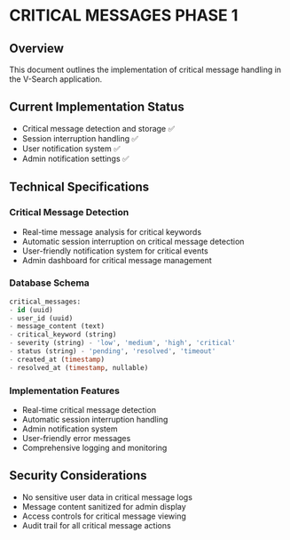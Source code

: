 # CRITICAL MESSAGES PHASE 1

## Overview
This document outlines the implementation of critical message handling in the V-Search application.

## Current Implementation Status
- Critical message detection and storage ✅
- Session interruption handling ✅
- User notification system ✅
- Admin notification settings ✅

## Technical Specifications

### Critical Message Detection
- Real-time message analysis for critical keywords
- Automatic session interruption on critical message detection
- User-friendly notification system for critical events
- Admin dashboard for critical message management

### Database Schema
```sql
critical_messages:
- id (uuid)
- user_id (uuid)
- message_content (text)
- critical_keyword (string)
- severity (string) - 'low', 'medium', 'high', 'critical'
- status (string) - 'pending', 'resolved', 'timeout'
- created_at (timestamp)
- resolved_at (timestamp, nullable)
```

### Implementation Features
- Real-time critical message detection
- Automatic session interruption handling
- Admin notification system
- User-friendly error messages
- Comprehensive logging and monitoring

## Security Considerations
- No sensitive user data in critical message logs
- Message content sanitized for admin display
- Access controls for critical message viewing
- Audit trail for all critical message actions 